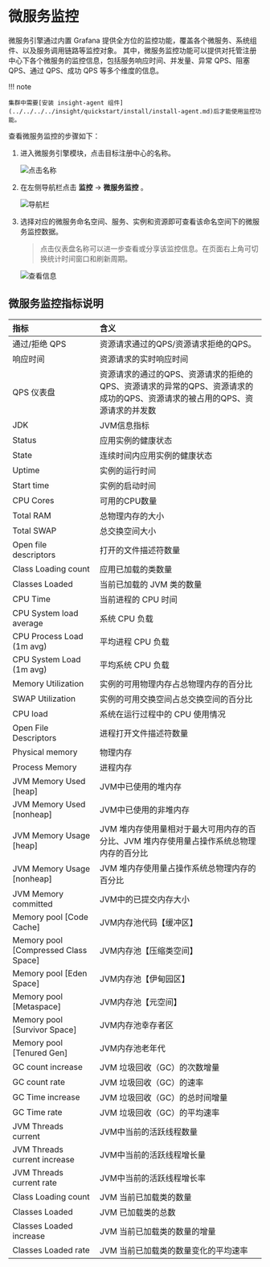 # 微服务监控

微服务引擎通过内置 Grafana 提供全方位的监控功能，覆盖各个微服务、系统组件、以及服务调用链路等监控对象。
其中，微服务监控功能可以提供对托管注册中心下各个微服务的监控信息，包括服务响应时间、并发量、异常 QPS、阻塞 QPS、通过 QPS、成功 QPS 等多个维度的信息。

!!! note

    集群中需要[安装 insight-agent 组件](../../../../insight/quickstart/install/install-agent.md)后才能使用监控功能。

查看微服务监控的步骤如下：

1. 进入微服务引擎模块，点击目标注册中心的名称。

    ![点击名称](https://docs.daocloud.io/daocloud-docs-images/docs/zh/docs/skoala/images/monitor01.png)

2. 在左侧导航栏点击 __监控__ -> __微服务监控__ 。

    ![导航栏](https://docs.daocloud.io/daocloud-docs-images/docs/zh/docs/skoala/images/monitor05.png)

3. 选择对应的微服务命名空间、服务、实例和资源即可查看该命名空间下的微服务监控数据。

    > 点击仪表盘名称可以进一步查看或分享该监控信息。在页面右上角可切换统计时间窗口和刷新周期。

    ![查看信息](https://docs.daocloud.io/daocloud-docs-images/docs/zh/docs/skoala/images/monitor06.png)

## 微服务监控指标说明

| 指标                                 | 含义                                                         |
| :----------------------------------- | :----------------------------------------------------------- |
| 通过/拒绝 QPS                        | 资源请求通过的QPS/资源请求拒绝的QPS。                        |
| 响应时间                             | 资源请求的实时响应时间                                       |
| QPS 仪表盘                           | 资源请求的通过的QPS、资源请求的拒绝的QPS、资源请求的异常的QPS、资源请求的成功的QPS、资源请求的被占用的QPS、资源请求的并发数 |
| JDK                                  | JVM信息指标                                                  |
| Status                               | 应用实例的健康状态                                           |
| State                                | 连续时间内应用实例的健康状态                                 |
| Uptime                               | 实例的运行时间                                               |
| Start time                           | 实例的启动时间                                               |
| CPU Cores                            | 可用的CPU数量                                                |
| Total RAM                            | 总物理内存的大小                                             |
| Total SWAP                           | 总交换空间大小                                               |
| Open file descriptors                | 打开的文件描述符数量                                         |
| Class Loading count                  | 应用已加载的类数量                                           |
| Classes Loaded                       | 当前已加载的 JVM 类的数量                                    |
| CPU Time                             | 当前进程的 CPU 时间                                          |
| CPU System load average              | 系统 CPU 负载                                                |
| CPU Process Load (1m avg)            | 平均进程 CPU 负载                                            |
| CPU System Load (1m avg)             | 平均系统 CPU 负载                                            |
| Memory Utilization                   | 实例的可用物理内存占总物理内存的百分比                       |
| SWAP Utilization                     | 实例的可用交换空间占总交换空间的百分比                       |
| CPU load                             | 系统在运行过程中的 CPU 使用情况                              |
| Open File Descriptors                | 进程打开文件描述符数量                                       |
| Physical memory                      | 物理内存                                                     |
| Process Memory                       | 进程内存                                                     |
| JVM Memory Used [heap]               | JVM中已使用的堆内存                                          |
| JVM Memory Used [nonheap]            | JVM中已使用的非堆内存                                        |
| JVM Memory Usage [heap]              | JVM 堆内存使用量相对于最大可用内存的百分比、JVM 堆内存使用量占操作系统总物理内存的百分比 |
| JVM Memory Usage [nonheap]           | JVM 堆内存使用量占操作系统总物理内存的百分比                 |
| JVM Memory committed                 | JVM中的已提交内存大小                                        |
| Memory pool [Code Cache]             | JVM内存池代码【缓冲区】                                      |
| Memory pool [Compressed Class Space] | JVM内存池【压缩类空间】                                      |
| Memory pool [Eden Space]             | JVM内存池【伊甸园区】                                        |
| Memory pool [Metaspace]              | JVM内存池【元空间】                                          |
| Memory pool [Survivor Space]         | JVM内存池幸存者区                                            |
| Memory pool [Tenured Gen]            | JVM内存池老年代                                              |
| GC count increase                    | JVM 垃圾回收（GC）的次数增量                                 |
| GC count rate                        | JVM 垃圾回收（GC）的速率                                     |
| GC Time increase                     | JVM 垃圾回收（GC）的总时间增量                               |
| GC Time rate                         | JVM 垃圾回收（GC）的平均速率                                 |
| JVM Threads current                  | JVM中当前的活跃线程数量                                      |
| JVM Threads current increase         | JVM中当前的活跃线程增长量                                    |
| JVM Threads current rate             | JVM中当前的活跃线程增长率                                    |
| Class Loading count                  | JVM 当前已加载类的数量                                       |
| Classes Loaded                       | JVM 已加载类的总数                                           |
| Classes Loaded increase              | JVM 当前已加载类的数量的增量                                 |
| Classes Loaded rate                  | JVM 当前已加载类的数量变化的平均速率                         |
